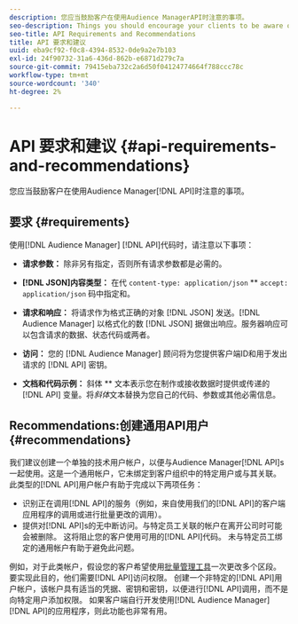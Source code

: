 ```yaml
---
description: 您应当鼓励客户在使用Audience ManagerAPI时注意的事项。
seo-description: Things you should encourage your clients to be aware of when they're working with the Audience Manager APIs.
seo-title: API Requirements and Recommendations
title: API 要求和建议
uuid: eba9cf92-f0c8-4394-8532-0de9a2e7b103
exl-id: 24f90732-31a6-436d-862b-e6871d279c7a
source-git-commit: 79415eba732c2a6d50f04124774664f788ccc78c
workflow-type: tm+mt
source-wordcount: '340'
ht-degree: 2%

---
```


# API 要求和建议 {#api-requirements-and-recommendations}

您应当鼓励客户在使用Audience Manager[!DNL API]时注意的事项。

## 要求 {#requirements}

使用[!DNL Audience Manager] [!DNL API]代码时，请注意以下事项：

* **请求参数：** 除非另有指定，否则所有请求参数都是必需的。
* **[!DNL JSON]内容类型：** 在代 `content-type: application/json` ** `accept: application/json` 码中指定和。

* **请求和响应：** 将请求作为格式正确的对象 [!DNL JSON] 发送。[!DNL Audience Manager] 以格式化的数 [!DNL JSON] 据做出响应。服务器响应可以包含请求的数据、状态代码或两者。

* **访问：** 您的 [!DNL Audience Manager] 顾问将为您提供客户端ID和用于发出请求的 [!DNL API] 密钥。

* **文档和代码示例：** 斜体 ** 文本表示您在制作或接收数据时提供或传递的 [!DNL API] 变量。将&#x200B;*斜体*&#x200B;文本替换为您自己的代码、参数或其他必需信息。

## Recommendations:创建通用API用户 {#recommendations}

我们建议创建一个单独的技术用户帐户，以便与Audience Manager[!DNL API]s一起使用。这是一个通用帐户，它未绑定到客户组织中的特定用户或与其关联。 此类型的[!DNL API]用户帐户有助于完成以下两项任务：

* 识别正在调用[!DNL API]的服务（例如，来自使用我们的[!DNL API]的客户端应用程序的调用或进行批量更改的调用）。
* 提供对[!DNL API]s的无中断访问。与特定员工关联的帐户在离开公司时可能会被删除。 这将阻止您的客户使用可用的[!DNL API]代码。 未与特定员工绑定的通用帐户有助于避免此问题。

例如，对于此类帐户，假设您的客户希望使用[批量管理工具](https://experienceleague.adobe.com/docs/audience-manager/user-guide/reference/bult-management-tools/bulk-management-intro.html)一次更改多个区段。 要实现此目的，他们需要[!DNL API]访问权限。 创建一个非特定的[!DNL API]用户帐户，该帐户具有适当的凭据、密钥和密钥，以便进行[!DNL API]调用，而不是向特定用户添加权限。 如果客户端自行开发使用[!DNL Audience Manager] [!DNL API]的应用程序，则此功能也非常有用。

